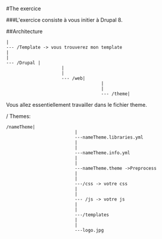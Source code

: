 #The exercice

###L'exercice consiste à vous initier à Drupal 8.

##Architecture

```
|
--- /Template -> vous trouverez mon template
|
|
--- /Drupal |
                     |
                     |
                     --- /web|
                                    |
                                    |
                                    --- /theme|

```

Vous allez essentiellement travailler dans le fichier theme.

/ Themes: 

```
/nameTheme|
                          |
                          ---nameTheme.libraries.yml
                          |
                          |
                          ---nameTheme.info.yml
                          |
                          |
                          ---nameTheme.theme ->Preprocess
                          |
                          |
                          ---/css -> votre css 
                          |
                          |
                          --- /js -> votre js
                          |
                          |
                          ---/templates
                          |
                          |
                          ---logo.jpg
```

